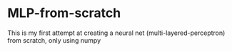 # MLP-from-scratch
This is my first attempt at creating a neural net (multi-layered-perceptron) from scratch, only using numpy
